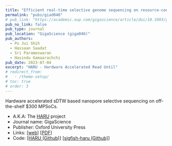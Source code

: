 ```yaml
---
title: "Efficient real-time selective genome sequencing on resource-constrained devices."
permalink: "pubs/giad046"
# pub_link: "https://academic.oup.com/gigascience/article/doi/10.1093/gigascience/giad046/7217084"
pub_no_link: false
pub_type: journal
pub_location: "GigaScience (giga046)"
pub_authors:
  - Po Jui Shih
  - Hassaan Saadat
  - Sri Parameswaran
  - Hasindu Gamaarachchi
pub_date: 2023-07-04
excerpt: "HARU - Hardware Accelerated Read Until"
# redirect_from:
#   - /theme-setup/
# toc: true
# order: 3
---
```


<!-- ## "Efficient real-time selective genome sequencing on resource-constrained devices." -->

Hardware accelerated sDTW based nanopore selective sequencing on off-the-shelf $300 MPSoCs.

- A.K.A: The [HARU](projects/haru) project
- Journal name: GigaScience
- Publisher: Oxford University Press
- Links: \[[web](https://academic.oup.com/gigascience/article/doi/10.1093/gigascience/giad046/7217084?login=false)\] \[[PDF](/assets/files/giad046.pdf)\]
- Code: \[[HARU (Github)](https://github.com/beebdev/HARU)\] \[[sigfish-haru (Github)](https://github.com/beebdev/sigfish-haru)\]
